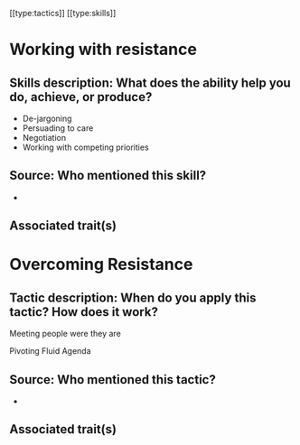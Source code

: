 [[type:tactics]]
[[type:skills]]

# Working with resistance

## Skills description: What does the ability help you do, achieve, or produce?

- De-jargoning  
- Persuading to care  
- Negotiation  
- Working with competing priorities

## Source: Who mentioned this skill?

-

## Associated trait(s)
  


## 
  


## 
   


# Overcoming Resistance

## Tactic description: When do you apply this tactic? How does it work?

Meeting people were they are  
  
Pivoting Fluid Agenda

## Source: Who mentioned this tactic?

-

## Associated trait(s)
  


## 
  


##